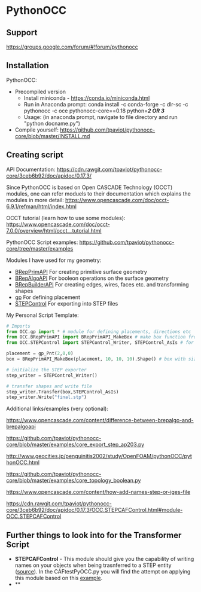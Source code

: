 # PythonOCC
## Support
https://groups.google.com/forum/#!forum/pythonocc

## Installation
PythonOCC:
  - Precompiled version
      - Install miniconda - https://conda.io/miniconda.html
      - Run in Anaconda prompt: conda install -c conda-forge -c dlr-sc -c pythonocc -c oce pythonocc-core==0.18 python=***2 OR 3***
      - Usage: (in anaconda prompt, navigate to file directory and run "python docname.py")
  - Compile yourself: https://github.com/tpaviot/pythonocc-core/blob/master/INSTALL.md
 
## Creating script
API Documentation: https://cdn.rawgit.com/tpaviot/pythonocc-core/3ceb6b92/doc/apidoc/0.17.3/

Since PythonOCC is based on Open CASCADE Technology (OCCT) modules, one can refer moduels to their documentation which explains the modules in more detail: https://www.opencascade.com/doc/occt-6.9.1/refman/html/index.html

OCCT tutorial (learn how to use some modules): https://www.opencascade.com/doc/occt-7.0.0/overview/html/occt__tutorial.html

PythonOCC Script examples: https://github.com/tpaviot/pythonocc-core/tree/master/examples

Modules I have used for my geometry:
- [BRepPrimAPI](https://cdn.rawgit.com/tpaviot/pythonocc-core/3ceb6b92/doc/apidoc/0.17.3/OCC.BRepPrimAPI.html#module-OCC.BRepPrimAPI) For creating primitive surface geometry
- [BRepAlgoAPI](https://cdn.rawgit.com/tpaviot/pythonocc-core/3ceb6b92/doc/apidoc/0.17.3/OCC.BRepAlgoAPI.html#module-OCC.BRepAlgoAPI) For booleon operations on the surface geometry
- [BRepBuilderAPI](https://cdn.rawgit.com/tpaviot/pythonocc-core/3ceb6b92/doc/apidoc/0.17.3/OCC.BRepBuilderAPI.html#module-OCC.BRepBuilderAPI) For creating edges, wires, faces etc. and transforming shapes
- [gp](https://cdn.rawgit.com/tpaviot/pythonocc-core/3ceb6b92/doc/apidoc/0.17.3/OCC.gp.html) For defining placement
- [STEPControl](https://cdn.rawgit.com/tpaviot/pythonocc-core/3ceb6b92/doc/apidoc/0.17.3/OCC.STEPControl.html#module-OCC.STEPControl) For exporting into STEP files

My Personal Script Template:
```python
# Imports
from OCC.gp import * # module for defining placements, directions etc
from OCC.BRepPrimAPI import BRepPrimAPI_MakeBox # make box function from BRepPrimAPI (module for primitive objects)
from OCC.STEPControl import STEPControl_Writer, STEPControl_AsIs # for exporting in STEP format

placement = gp_Pnt(2,0,0)
box = BRepPrimAPI_MakeBox(placement, 10, 10, 10).Shape() # box with size 10x10x10 shifted two units up x-axis.

# initialize the STEP exporter
step_writer = STEPControl_Writer()

# transfer shapes and write file
step_writer.Transfer(box,STEPControl_AsIs)
step_writer.Write("final.stp")
```

Additional links/examples (very optional):

https://www.opencascade.com/content/difference-between-brepalgo-and-brepalgoapi

https://github.com/tpaviot/pythonocc-core/blob/master/examples/core_export_step_ap203.py

http://www.geocities.jp/penguinitis2002/study/OpenFOAM/pythonOCC/pythonOCC.html

https://github.com/tpaviot/pythonocc-core/blob/master/examples/core_topology_boolean.py

https://www.opencascade.com/content/how-add-names-step-or-iges-file

https://cdn.rawgit.com/tpaviot/pythonocc-core/3ceb6b92/doc/apidoc/0.17.3/OCC.STEPCAFControl.html#module-OCC.STEPCAFControl

## Further things to look into for the Transformer Script
- **STEPCAFControl** - This module should give you the capability of writing names on your objects when being trasnferred to a STEP entity ([source](https://www.opencascade.com/content/how-add-names-step-or-iges-file)). In the CAFtestPyOCC.py you will find the attempt on applying this module based on this [example](https://github.com/tpaviot/pythonocc-core/blob/master/examples/core_load_step_ap203_ocaf.py).
- **

